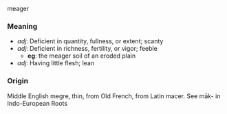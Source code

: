 meager
### Meaning
+ _adj_: Deficient in quantity, fullness, or extent; scanty
+ _adj_: Deficient in richness, fertility, or vigor; feeble
    + __eg__: the meager soil of an eroded plain
+ _adj_: Having little flesh; lean

### Origin

Middle English megre, thin, from Old French, from Latin macer. See māk- in Indo-European Roots
